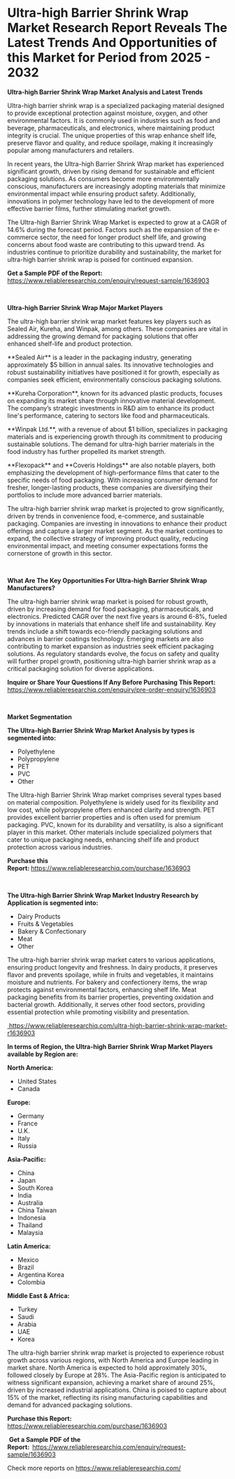 <p><h1>Ultra-high Barrier Shrink Wrap Market Research Report Reveals The Latest Trends And Opportunities of this Market for Period from 2025 - 2032</h1></p><p><strong>Ultra-high Barrier Shrink Wrap Market Analysis and Latest Trends</strong></p>
<p><p>Ultra-high barrier shrink wrap is a specialized packaging material designed to provide exceptional protection against moisture, oxygen, and other environmental factors. It is commonly used in industries such as food and beverage, pharmaceuticals, and electronics, where maintaining product integrity is crucial. The unique properties of this wrap enhance shelf life, preserve flavor and quality, and reduce spoilage, making it increasingly popular among manufacturers and retailers.</p><p>In recent years, the Ultra-high Barrier Shrink Wrap market has experienced significant growth, driven by rising demand for sustainable and efficient packaging solutions. As consumers become more environmentally conscious, manufacturers are increasingly adopting materials that minimize environmental impact while ensuring product safety. Additionally, innovations in polymer technology have led to the development of more effective barrier films, further stimulating market growth.</p><p>The Ultra-high Barrier Shrink Wrap Market is expected to grow at a CAGR of 14.6% during the forecast period. Factors such as the expansion of the e-commerce sector, the need for longer product shelf life, and growing concerns about food waste are contributing to this upward trend. As industries continue to prioritize durability and sustainability, the market for ultra-high barrier shrink wrap is poised for continued expansion.</p></p>
<p><strong>Get a Sample PDF of the Report:&nbsp;</strong> <a href="https://www.reliableresearchiq.com/enquiry/request-sample/1636903?utm_campaign=3109&utm_medium=2&utm_source=Github&utm_content=ia&utm_term=23032025&utm_id=ultra-high-barrier-shrink-wrap">https://www.reliableresearchiq.com/enquiry/request-sample/1636903</a></p>
<p>&nbsp;</p>
<p><strong>Ultra-high Barrier Shrink Wrap Major Market Players</strong></p>
<p><p>The ultra-high barrier shrink wrap market features key players such as Sealed Air, Kureha, and Winpak, among others. These companies are vital in addressing the growing demand for packaging solutions that offer enhanced shelf-life and product protection.</p><p>**Sealed Air** is a leader in the packaging industry, generating approximately $5 billion in annual sales. Its innovative technologies and robust sustainability initiatives have positioned it for growth, especially as companies seek efficient, environmentally conscious packaging solutions.</p><p>**Kureha Corporation**, known for its advanced plastic products, focuses on expanding its market share through innovative material development. The company’s strategic investments in R&D aim to enhance its product line's performance, catering to sectors like food and pharmaceuticals. </p><p>**Winpak Ltd.**, with a revenue of about $1 billion, specializes in packaging materials and is experiencing growth through its commitment to producing sustainable solutions. The demand for ultra-high barrier materials in the food industry has further propelled its market strength.</p><p>**Flexopack** and **Coveris Holdings** are also notable players, both emphasizing the development of high-performance films that cater to the specific needs of food packaging. With increasing consumer demand for fresher, longer-lasting products, these companies are diversifying their portfolios to include more advanced barrier materials.</p><p>The ultra-high barrier shrink wrap market is projected to grow significantly, driven by trends in convenience food, e-commerce, and sustainable packaging. Companies are investing in innovations to enhance their product offerings and capture a larger market segment. As the market continues to expand, the collective strategy of improving product quality, reducing environmental impact, and meeting consumer expectations forms the cornerstone of growth in this sector.</p></p>
<p>&nbsp;</p>
<p><strong>What Are The Key Opportunities For Ultra-high Barrier Shrink Wrap Manufacturers?</strong></p>
<p><p>The ultra-high barrier shrink wrap market is poised for robust growth, driven by increasing demand for food packaging, pharmaceuticals, and electronics. Predicted CAGR over the next five years is around 6-8%, fueled by innovations in materials that enhance shelf life and sustainability. Key trends include a shift towards eco-friendly packaging solutions and advances in barrier coatings technology. Emerging markets are also contributing to market expansion as industries seek efficient packaging solutions. As regulatory standards evolve, the focus on safety and quality will further propel growth, positioning ultra-high barrier shrink wrap as a critical packaging solution for diverse applications.</p></p>
<p><strong>Inquire or Share Your Questions If Any Before Purchasing This Report:</strong> <a href="https://www.reliableresearchiq.com/enquiry/pre-order-enquiry/1636903?utm_campaign=3109&utm_medium=2&utm_source=Github&utm_content=ia&utm_term=23032025&utm_id=ultra-high-barrier-shrink-wrap">https://www.reliableresearchiq.com/enquiry/pre-order-enquiry/1636903</a></p>
<p>&nbsp;</p>
<p><strong>Market Segmentation</strong></p>
<p><strong>The Ultra-high Barrier Shrink Wrap Market Analysis by types is segmented into:</strong></p>
<p><ul><li>Polyethylene</li><li>Polypropylene</li><li>PET</li><li>PVC</li><li>Other</li></ul></p>
<p><p>The Ultra-high Barrier Shrink Wrap market comprises several types based on material composition. Polyethylene is widely used for its flexibility and low cost, while polypropylene offers enhanced clarity and strength. PET provides excellent barrier properties and is often used for premium packaging. PVC, known for its durability and versatility, is also a significant player in this market. Other materials include specialized polymers that cater to unique packaging needs, enhancing shelf life and product protection across various industries.</p></p>
<p><strong>Purchase this Report:&nbsp;</strong><a href="https://www.reliableresearchiq.com/purchase/1636903?utm_campaign=3109&utm_medium=2&utm_source=Github&utm_content=ia&utm_term=23032025&utm_id=ultra-high-barrier-shrink-wrap">https://www.reliableresearchiq.com/purchase/1636903</a></p>
<p>&nbsp;</p>
<p><strong>The Ultra-high Barrier Shrink Wrap Market Industry Research by Application is segmented into:</strong></p>
<p><ul><li>Dairy Products</li><li>Fruits & Vegetables</li><li>Bakery & Confectionary</li><li>Meat</li><li>Other</li></ul></p>
<p><p>The ultra-high barrier shrink wrap market caters to various applications, ensuring product longevity and freshness. In dairy products, it preserves flavor and prevents spoilage, while in fruits and vegetables, it maintains moisture and nutrients. For bakery and confectionery items, the wrap protects against environmental factors, enhancing shelf life. Meat packaging benefits from its barrier properties, preventing oxidation and bacterial growth. Additionally, it serves other food sectors, providing essential protection while promoting visibility and presentation.</p></p>
<p><a href="https://www.reliableresearchiq.com/ultra-high-barrier-shrink-wrap-market-r1636903?utm_campaign=3109&utm_medium=2&utm_source=Github&utm_content=ia&utm_term=23032025&utm_id=ultra-high-barrier-shrink-wrap">&nbsp;https://www.reliableresearchiq.com/ultra-high-barrier-shrink-wrap-market-r1636903</a></p>
<p><strong>In terms of Region, the Ultra-high Barrier Shrink Wrap Market Players available by Region are:</strong></p>
<p>
    <p> <strong> North America: </strong>
        <ul>
            <li>United States</li>
            <li>Canada</li>
        </ul>
        </p> 
    <p> <strong> Europe: </strong>
        <ul>
            <li>Germany</li>
            <li>France</li>
            <li>U.K.</li>
            <li>Italy</li>
            <li>Russia</li>
        </ul>
        </p> 
    <p> <strong> Asia-Pacific: </strong>
        <ul>
            <li>China</li>
            <li>Japan</li>
            <li>South Korea</li>
            <li>India</li>
            <li>Australia</li>
            <li>China Taiwan</li>
            <li>Indonesia</li>
            <li>Thailand</li>
            <li>Malaysia</li>
        </ul>
        </p> 
    <p> <strong> Latin America: </strong>
        <ul>
            <li>Mexico</li>
            <li>Brazil</li>
            <li>Argentina Korea</li>
            <li>Colombia</li>
        </ul>
        </p> 
    <p> <strong> Middle East & Africa: </strong>
        <ul>
            <li>Turkey</li>
            <li>Saudi</li>
            <li>Arabia</li>
            <li>UAE</li>
            <li>Korea</li>
        </ul>
    </p>
    </p>
<p><p>The ultra-high barrier shrink wrap market is projected to experience robust growth across various regions, with North America and Europe leading in market share. North America is expected to hold approximately 30%, followed closely by Europe at 28%. The Asia-Pacific region is anticipated to witness significant expansion, achieving a market share of around 25%, driven by increased industrial applications. China is poised to capture about 15% of the market, reflecting its rising manufacturing capabilities and demand for advanced packaging solutions.</p></p>
<p><strong>Purchase this Report: </strong><a href="https://www.reliableresearchiq.com/purchase/1636903?utm_campaign=3109&utm_medium=2&utm_source=Github&utm_content=ia&utm_term=23032025&utm_id=ultra-high-barrier-shrink-wrap">https://www.reliableresearchiq.com/purchase/1636903</a></p>
<p>&nbsp;<strong>Get a Sample PDF of the Report:&nbsp;&nbsp;</strong><a href="https://www.reliableresearchiq.com/enquiry/request-sample/1636903?utm_campaign=3109&utm_medium=2&utm_source=Github&utm_content=ia&utm_term=23032025&utm_id=ultra-high-barrier-shrink-wrap">https://www.reliableresearchiq.com/enquiry/request-sample/1636903</a></p>
<p><strong></strong></p>
<p>Check more reports on <a href="https://www.reliableresearchiq.com/?utm_campaign=3109&utm_medium=2&utm_source=Github&utm_content=ia&utm_term=23032025&utm_id=ultra-high-barrier-shrink-wrap">https://www.reliableresearchiq.com/</a></p>